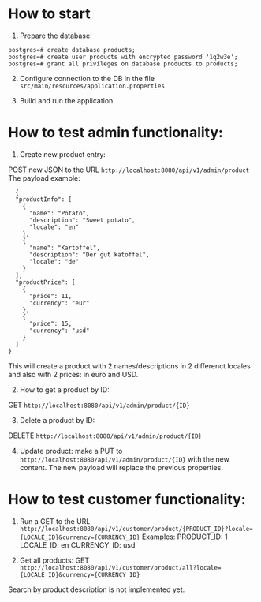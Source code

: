 # How to start

1. Prepare the database:

```
postgres=# create database products;
postgres=# create user products with encrypted password '1q2w3e';
postgres=# grant all privileges on database products to products;
```

2. Configure connection to the DB in the file `src/main/resources/application.properties`

3. Build and run the application


# How to test admin functionality:

1. Create new product entry:

POST new JSON to the URL `http://localhost:8080/api/v1/admin/product`
The payload example:
```
  {
  "productInfo": [
    {
      "name": "Potato",
      "description": "Sweet potato",
      "locale": "en"
    },
    {
      "name": "Kartoffel",
      "description": "Der gut katoffel",
      "locale": "de"
    }
  ],
  "productPrice": [
    {
      "price": 11,
      "currency": "eur"
    },
    {
      "price": 15,
      "currency": "usd"
    }
  ]
}
```
This will create a product with 2 names/descriptions in 2 differenct locales and also with 2 prices: in euro and USD.

2. How to get a product by ID:

GET `http://localhost:8080/api/v1/admin/product/{ID}`

3. Delete a product by ID:

DELETE `http://localhost:8080/api/v1/admin/product/{ID}`

4. Update product: make a PUT to `http://localhost:8080/api/v1/admin/product/{ID}` with the new content. The new payload will replace the previous properties.



# How to test customer functionality:

1. Run a GET to the URL `http://localhost:8080/api/v1/customer/product/{PRODUCT_ID}?locale={LOCALE_ID}&currency={CURRENCY_ID}`
Examples: 
PRODUCT_ID: 1
LOCALE_ID: en
CURRENCY_ID: usd


2. Get all products:
GET `http://localhost:8080/api/v1/customer/product/all?locale={LOCALE_ID}&currency={CURRENCY_ID}`

Search by product description is not implemented yet.
